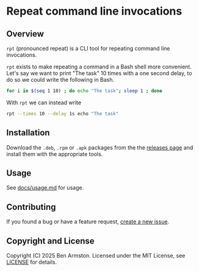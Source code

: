 # Repeat command line invocations

## Overview

`rpt` (pronounced repeat) is a CLI tool for repeating command line invocations.

`rpt` exists to make repeating a command in a Bash shell more convenient. Let's
say we want to print "The task" 10 times with a one second delay, to do so we
could write the following in Bash.

```bash
for i in $(seq 1 10) ; do echo "The task"; sleep 1 ; done
```

With `rpt` we can instead write

```bash
rpt --times 10 --delay 1s echo "The task"
```

## Installation

Download the `.deb`, `.rpm` or `.apk` packages from the the [releases
page](https://github.com/benarmston/rpt/releases) and install them with the
appropriate tools.

## Usage

See [docs/usage.md](docs/usage.md) for usage.

## Contributing

If you found a bug or have a feature request, [create a new
issue](https://github.com/benarmston/rpt/issues/new).

## Copyright and License

Copyright (C) 2025 Ben Armston.  Licensed under the MIT License, see
[LICENSE](LICENSE) for details.
